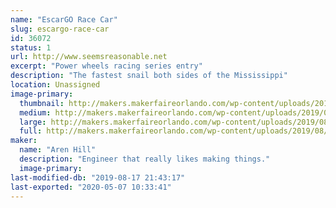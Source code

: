 ```yaml
---
name: "EscarGO Race Car"
slug: escargo-race-car
id: 36072
status: 1
url: http://www.seemsreasonable.net
excerpt: "Power wheels racing series entry"
description: "The fastest snail both sides of the Mississippi"
location: Unassigned
image-primary:
  thumbnail: http://makers.makerfaireorlando.com/wp-content/uploads/2019/08/escargot-150x150.jpg
  medium: http://makers.makerfaireorlando.com/wp-content/uploads/2019/08/escargot-272x300.jpg
  large: http://makers.makerfaireorlando.com/wp-content/uploads/2019/08/escargot.jpg
  full: http://makers.makerfaireorlando.com/wp-content/uploads/2019/08/escargot.jpg
maker:
  name: "Aren Hill"
  description: "Engineer that really likes making things."
  image-primary: 
last-modified-db: "2019-08-17 21:43:17"
last-exported: "2020-05-07 10:33:41"
---
```

